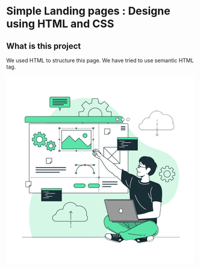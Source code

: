 # Simple Landing pages : Designe using HTML and CSS 
## What is this project
We used HTML to structure this page. We have tried to use semantic HTML tag.



![](image/mainhome.png)

